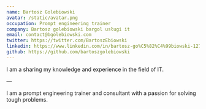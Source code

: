 ```yaml
---
name: Bartosz Golebiowski
avatar: /static/avatar.png
occupation: Prompt engineering trainer
company: Bartosz golebiowski bargol usługi it
email: contact@bgolebiowski.com
twitter: https://twitter.com/BartoszEbiowski
linkedin: https://www.linkedin.com/in/bartosz-go%C5%82%C4%99biowski-12723a159/
github: https://github.com/bartoszgolebiowski
---
```


I am a sharing my knowledge and experience in the field of IT. 

—

I am a prompt engineering trainer and consultant with a passion for solving tough problems.
